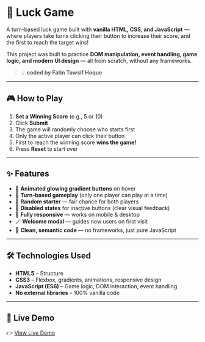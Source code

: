 # 🎲 Luck Game

A turn-based luck game built with **vanilla HTML, CSS, and JavaScript** — where players take turns clicking their button to increase their score, and the first to reach the target wins!  

This project was built to practice **DOM manipulation, event handling, game logic, and modern UI design** — all from scratch, without any frameworks.

> 💡 **coded by Fatin Tawsif Hoque**


---

## 🎮 How to Play

1. **Set a Winning Score** (e.g., 5 or 10)
2. Click **Submit**
3. The game will randomly choose who starts first
4. Only the active player can click their button
5. First to reach the winning score **wins the game!**
6. Press **Reset** to start over

---

## ✨ Features

- 🌈 **Animated glowing gradient buttons** on hover  
- 🎯 **Turn-based gameplay** (only one player can play at a time)  
- 🎲 **Random starter** — fair chance for both players  
- 🚫 **Disabled states** for inactive buttons (clear visual feedback)  
- 📱 **Fully responsive** — works on mobile & desktop  
- 🪄 **Welcome modal** — guides new users on first visit  
- 🧹 **Clean, semantic code** — no frameworks, just pure JavaScript  

---

## 🛠️ Technologies Used

- **HTML5** – Structure  
- **CSS3** – Flexbox, gradients, animations, responsive design  
- **JavaScript (ES6)** – Game logic, DOM interaction, event handling  
- **No external libraries** – 100% vanilla code  

---

## 🚀 Live Demo

👉 [View Live Demo](https://luck-game.vercel.app/)  
